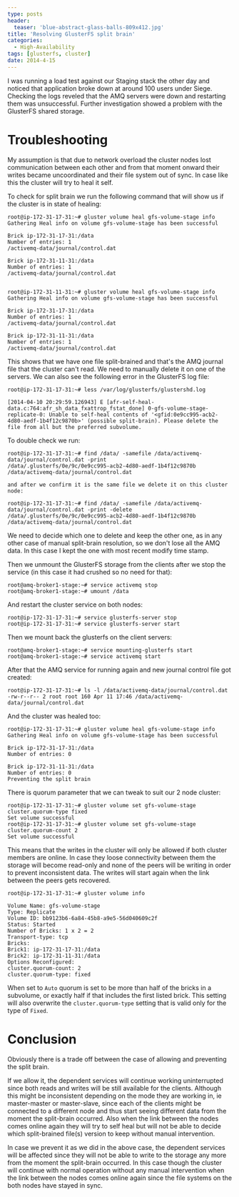 ```yaml
---
type: posts
header:
  teaser: 'blue-abstract-glass-balls-809x412.jpg'
title: 'Resolving GlusterFS split brain'
categories: 
  - High-Availability
tags: [glusterfs, cluster]
date: 2014-4-15
---
```


I was running a load test against our Staging stack the other day and noticed that application broke down at around 100 users under Siege. Checking the logs reveled that the AMQ servers were down and restarting them was unsuccessful. Further investigation showed a problem with the GlusterFS shared storage.

# Troubleshooting

My assumption is that due to network overload the cluster nodes lost communication between each other and from that moment onward their writes became uncoordinated and their file system out of sync. In case like this the cluster will try to heal it self.

To check for split brain we run the following command that will show us if the cluster is in state of healing:

```
root@ip-172-31-17-31:~# gluster volume heal gfs-volume-stage info
Gathering Heal info on volume gfs-volume-stage has been successful
 
Brick ip-172-31-17-31:/data
Number of entries: 1
/activemq-data/journal/control.dat
 
Brick ip-172-31-11-31:/data
Number of entries: 1
/activemq-data/journal/control.dat
 
 
root@ip-172-31-11-31:~# gluster volume heal gfs-volume-stage info
Gathering Heal info on volume gfs-volume-stage has been successful
 
Brick ip-172-31-17-31:/data
Number of entries: 1
/activemq-data/journal/control.dat
 
Brick ip-172-31-11-31:/data
Number of entries: 1
/activemq-data/journal/control.dat
```

This shows that we have one file split-brained and that's the AMQ journal file that the cluster can't read. We need to manually delete it on one of the servers. We can also see the following error in the GlusterFS log file:

```
root@ip-172-31-17-31:~# less /var/log/glusterfs/glustershd.log
 
[2014-04-10 20:29:59.126943] E [afr-self-heal-data.c:764:afr_sh_data_fxattrop_fstat_done] 0-gfs-volume-stage-replicate-0: Unable to self-heal contents of '<gfid:0e9cc995-acb2-4d80-aedf-1b4f12c9870b>' (possible split-brain). Please delete the file from all but the preferred subvolume.
```

To double check we run:

```
root@ip-172-31-17-31:~# find /data/ -samefile /data/activemq-data/journal/control.dat -print
/data/.glusterfs/0e/9c/0e9cc995-acb2-4d80-aedf-1b4f12c9870b
/data/activemq-data/journal/control.dat

and after we confirm it is the same file we delete it on this cluster node:
 
root@ip-172-31-17-31:~# find /data/ -samefile /data/activemq-data/journal/control.dat -print -delete
/data/.glusterfs/0e/9c/0e9cc995-acb2-4d80-aedf-1b4f12c9870b
/data/activemq-data/journal/control.dat
```

We need to decide which one to delete and keep the other one, as in any other case of manual split-brain resolution, so we don't lose all the AMQ data. In this case I kept the one with most recent modify time stamp.

Then we unmount the GlusterFS storage from the clients after we stop the service (in this case it had crushed so no need for that):

```
root@amq-broker1-stage:~# service activemq stop
root@amq-broker1-stage:~# umount /data
```

And restart the cluster service on both nodes:

```
root@ip-172-31-17-31:~# service glusterfs-server stop
root@ip-172-31-17-31:~# service glusterfs-server start
```

Then we mount back the glusterfs on the client servers:

```
root@amq-broker1-stage:~# service mounting-glusterfs start
root@amq-broker1-stage:~# service activemq start
```

After that the AMQ service for running again and new journal control file got created:

```
root@ip-172-31-17-31:~# ls -l /data/activemq-data/journal/control.dat
-rw-r--r-- 2 root root 160 Apr 11 17:46 /data/activemq-data/journal/control.dat
```

And the cluster was healed too:

```
root@ip-172-31-17-31:~# gluster volume heal gfs-volume-stage info
Gathering Heal info on volume gfs-volume-stage has been successful
 
Brick ip-172-31-17-31:/data
Number of entries: 0
 
Brick ip-172-31-11-31:/data
Number of entries: 0
Preventing the split brain
```

There is quorum parameter that we can tweak to suit our 2 node cluster:

```
root@ip-172-31-17-31:~# gluster volume set gfs-volume-stage cluster.quorum-type fixed
Set volume successful
root@ip-172-31-17-31:~# gluster volume set gfs-volume-stage cluster.quorum-count 2
Set volume successful
```

This means that the writes in the cluster will only be allowed if both cluster members are online. In case they loose connectivity between them the storage will become read-only and none of the peers will be writing in order to prevent inconsistent data. The writes will start again when the link between the peers gets recovered.

```
root@ip-172-31-17-31:~# gluster volume info
  
Volume Name: gfs-volume-stage
Type: Replicate
Volume ID: bb9123b6-6a84-45b8-a9e5-56d040609c2f
Status: Started
Number of Bricks: 1 x 2 = 2
Transport-type: tcp
Bricks:
Brick1: ip-172-31-17-31:/data
Brick2: ip-172-31-11-31:/data
Options Reconfigured:
cluster.quorum-count: 2
cluster.quorum-type: fixed
```

When set to `Auto` quorum is set to be more than half of the bricks in a subvolume, or exactly half if that includes the first listed brick. This setting will also overwrite the `cluster.quorum-type` setting that is valid only for the type of `Fixed`.

# Conclusion

Obviously there is a trade off between the case of allowing and preventing the split brain.

If we allow it, the dependent services will continue working uninterrupted since both reads and writes will be still available for the clients. Although this might be inconsistent depending on the mode they are working in, ie master-master or master-slave, since each of the clients might be connected to a different node and thus start seeing different data from the moment the split-brain occurred. Also when the link between the nodes comes online again they will try to self heal but will not be able to decide which split-brained file(s) version to keep without manual intervention.

In case we prevent it as we did in the above case, the dependent services will be affected since they will not be able to write to the storage any more from the moment the split-brain occurred. In this case though the cluster will continue with normal operation without any manual intervention when the link between the nodes comes online again since the file systems on the both nodes have stayed in sync.
